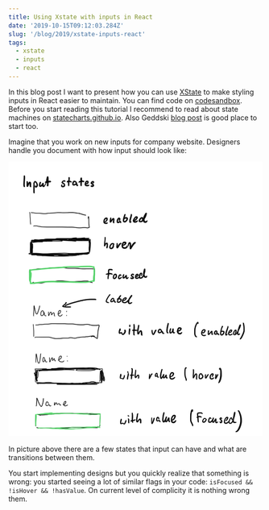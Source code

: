 ```yaml
---
title: Using Xstate with inputs in React
date: '2019-10-15T09:12:03.284Z'
slug: '/blog/2019/xstate-inputs-react'
tags:
  - xstate
  - inputs
  - react
---
```


<!-- 1. Intro -->

In this blog post I want to present how you can use [XState](https://xstate.js.org/) to make
styling inputs in React easier to maintain. You can find code on [codesandbox](https://codesandbox.io/s/xstate-input-2df4o).
Before you start reading this tutorial I recommend to read about state machines on [statecharts.github.io](https://statecharts.github.io/).
Also Geddski [blog post](https://gedd.ski/post/state-machines-in-react/) is good place to start too.

<!-- TOC here -->

<!-- 2. Body -->

Imagine that you work on new inputs for company website. Designers handle you document with how input should look like:

![design](./design.png)

In picture above there are a few states that input can have and what are transitions between them.

You start implementing designs but you quickly realize that something is wrong: you started seeing
a lot of similar flags in your code: `isFocused && !isHover && !hasValue`. On current level of complicity
it is nothing wrong them.
